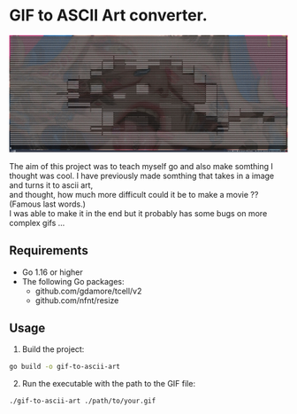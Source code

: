 # GIF to ASCII Art converter.  
![Ascii gif](assets/asciigif.gif)

The aim of this project was to teach myself go and also make somthing I thought was cool. I have previously made somthing that takes in a image and turns it to ascii art,  
and thought, how much more difficult could it be to make a movie ??  (Famous last words.)  
I was able to make it in the end but it probably has some bugs on more complex gifs ...  
  
## Requirements  
- Go 1.16 or higher  
- The following Go packages:  
    -   github.com/gdamore/tcell/v2
    -   github.com/nfnt/resize

## Usage  
1. Build the project:  
```bash
go build -o gif-to-ascii-art 
```
2. Run the executable with the path to the GIF file:  
```bash
./gif-to-ascii-art ./path/to/your.gif 
```

